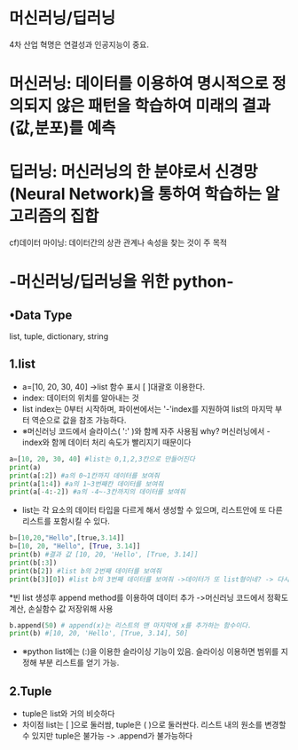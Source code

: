 # 머신러닝/딥러닝
4차 산업 혁명은 연결성과 인공지능이 중요.
# 머신러닝: 데이터를 이용하여 명시적으로 정의되지 않은 패턴을 학습하여 미래의 결과(값,분포)를 예측
# 딥러닝: 머신러닝의 한 분야로서 신경망(Neural Network)을 통하여 학습하는 알고리즘의 집합
cf)데이터 마이닝: 데이터간의 상관 관계나 속성을 찾는 것이 주 목적
# -머신러닝/딥러닝을 위한 python-
## •Data Type
list, tuple, dictionary, string
## 1.list
* a=[10, 20, 30, 40] ->list 함수 표시 [ ]대괄호 이용한다.
* index: 데이터의 위치를 알아내는 것
* list index는 0부터 시작하며, 파이썬에서는 '-'index를 지원하여 list의 마지막 부터 역순으로 값을 참조 가능하다.
* ※머신러닝 코드에서 슬라이스( ':' )와 함께 자주 사용됨 why? 머신러닝에서 -index와 함께 데이터 처리 속도가 빨리지기 때문이다
```python 
a=[10, 20, 30, 40] #list는 0,1,2,3칸으로 만들어진다
print(a)
print(a[:2]) #a의 0~1칸까지 데이터를 보여줘
print(a[1:4]) #a의 1~3번째칸 데이터를 보여줘
print(a[-4:-2]) #a의 -4~-3칸까지의 데이터를 보여줘
```
* list는 각 요소의 데이터 타입을 다르게 해서 생성할 수 있으며, 리스트안에 또 다른 리스트를 포함시킬 수 있다.
```python
b=[10,20,"Hello",[true,3.14]]
b=[10, 20, "Hello", [True, 3.14]]
print(b) #결과 값 [10, 20, 'Hello', [True, 3.14]]
print(b[:3]) 
print(b[2]) #list b의 2번째 데이터를 보여줘
print(b[3][0]) #list b의 3번째 데이터를 보여줘 ->데이터가 또 list형이네? -> 다시 0,1칸 생성 ->0번째칸인 True가 출력됌
```
*빈 list 생성후 append method를 이용하여 데이터 추가 ->머신러닝 코드에서 정확도 계산, 손실함수 값 저장위해 사용
```python
b.append(50) # append(x)는 리스트의 맨 마지막에 x를 추가하는 함수이다.
print(b) #[10, 20, 'Hello', [True, 3.14], 50]
```
* ※python list에는 (:)을 이용한 슬라이싱 기능이 있음. 슬라이싱 이용하면 범위를 지정해 부분 리스트를 얻기 가능.

## 2.Tuple
* tuple은 list와 거의 비슷하다
* 차이점
list는 [ ]으로 둘러쌈, tuple은 ( )으로 둘러싼다.
리스트 내의 원소를 변경할 수 있지만 tuple은 불가능 -> .append가 불가능하다





